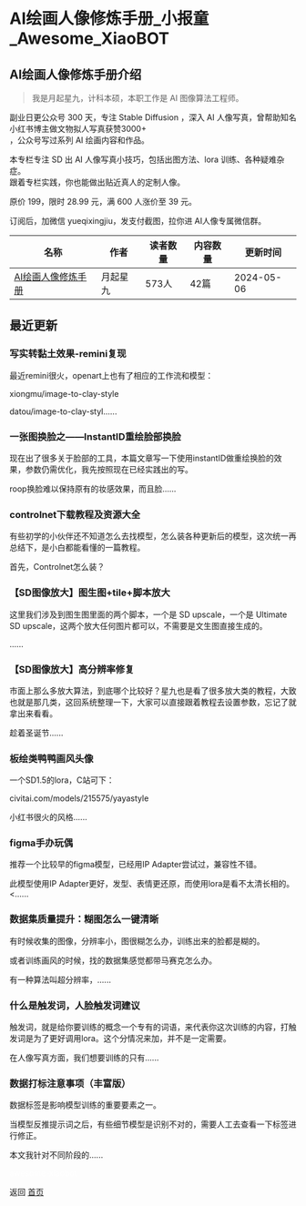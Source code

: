 # AI绘画人像修炼手册_小报童_Awesome_XiaoBOT

## AI绘画人像修炼手册介绍
> 我是月起星九，计科本硕，本职工作是 AI 图像算法工程师。    
    
副业日更公众号 300 天，专注 Stable Diffusion ，深入 AI 人像写真，曾帮助知名小红书博主做文物拟人写真获赞3000+  
，公众号写过系列 AI 绘画内容和作品。    
    
本专栏专注 SD 出 AI 人像写真小技巧，包括出图方法、lora 训练、各种疑难杂症。    
跟着专栏实践，你也能做出贴近真人的定制人像。    
    
原价 199，限时 28.99 元，满 600 人涨价至 39 元。    
    
订阅后，加微信 yueqixingjiu，发支付截图，拉你进 AI人像专属微信群。  
  


|名称|作者|读者数量|内容数量|更新时间|
|---|---|---|---|---|
|[AI绘画人像修炼手册](https://xiaobot.net/p/1739SDHuman?refer=9c3f1c95-a052-465a-9902-f6d75080262a)|月起星九|573人|42篇|2024-05-06|

## 最近更新
### 写实转黏土效果-remini复现

最近remini很火，openart上也有了相应的工作流和模型：

xiongmu/image-to-clay-style

datou/image-to-clay-styl......

### 一张图换脸之——InstantID重绘脸部换脸

现在出了很多关于脸部的工具，本篇文章写一下使用instantID做重绘换脸的效果，参数仍需优化，我先按照现在已经实践出的写。

roop换脸难以保持原有的妆感效果，而且脸......

### controlnet下载教程及资源大全

有些初学的小伙伴还不知道怎么去找模型，怎么装各种更新后的模型，这次统一再总结下，是小白都能看懂的一篇教程。

首先，Controlnet怎么装？

### 【SD图像放大】图生图+tile+脚本放大

这里我们涉及到图生图里面的两个脚本，一个是 SD upscale，一个是 Ultimate SD
upscale，这两个放大任何图片都可以，不需要是文生图直接生成的。

......

### 【SD图像放大】高分辨率修复

市面上那么多放大算法，到底哪个比较好？星九也是看了很多放大类的教程，大致也就是那几类，这回系统整理一下，大家可以直接跟着教程去设置参数，忘记了就拿出来看看。

趁着圣诞节......

### 板绘类鸭鸭画风头像

一个SD1.5的lora，C站可下：

civitai.com/models/215575/yayastyle

小红书很火的风格......

### figma手办玩偶

推荐一个比较早的figma模型，已经用IP Adapter尝试过，兼容性不错。

此模型使用IP Adapter更好，发型、表情更还原，而使用lora是看不太清长相的。<......

### 数据集质量提升：糊图怎么一键清晰

有时候收集的图像，分辨率小，图很糊怎么办，训练出来的脸都是糊的。

或者训练画风的时候，找的数据集感觉都带马赛克怎么办。

有一种算法叫超分辨率，......

### 什么是触发词，人脸触发词建议

触发词，就是给你要训练的概念一个专有的词语，来代表你这次训练的内容，打触发词是为了更好调用lora。这个分情况来加，并不是一定需要。

在人像写真方面，我们想要训练的只有......

### 数据打标注意事项（丰富版）

数据标签是影响模型训练的重要要素之一。

当模型反推提示词之后，有些细节模型是识别不对的，需要人工去查看一下标签进行修正。

本文我针对不同阶段的......


<a href="https://github.com/Reno9527/awesome-xiaobot" style="color: white; text-decoration: none;">awesome-xiaobot</a>

返回 [首页](../README.md)
